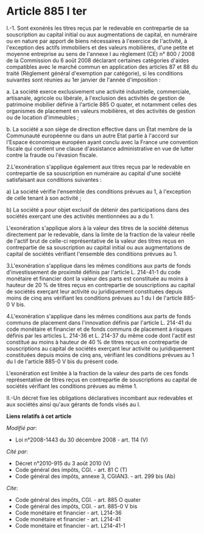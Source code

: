 # Article 885 I ter

I.-1. Sont exonérés les titres reçus par le redevable en contrepartie de sa souscription au capital initial ou aux
augmentations de capital, en numéraire ou en nature par apport de biens nécessaires à l'exercice de l'activité, à l'exception
des actifs immobiliers et des valeurs mobilières, d'une petite et moyenne entreprise au sens de l'annexe I au règlement (CE)
n° 800 / 2008 de la Commission du 6 août 2008 déclarant certaines catégories d'aides compatibles avec le marché commun en
application des articles 87 et 88 du traité (Règlement général d'exemption par catégorie), si les conditions suivantes sont
réunies au 1er janvier de l'année d'imposition : 

a. La société exerce exclusivement une activité industrielle, commerciale, artisanale, agricole ou libérale, à l'exclusion
des activités de gestion de patrimoine mobilier définie à l'article 885 O quater, et notamment celles des organismes de
placement en valeurs mobilières, et des activités de gestion ou de location d'immeubles ; 

b. La société a son siège de direction effective dans un État membre de la Communauté européenne ou dans un autre Etat partie
à l'accord sur l'Espace économique européen ayant conclu avec la France une convention fiscale qui contient une clause
d'assistance administrative en vue de lutter contre la fraude ou l'évasion fiscale. 

2.L'exonération s'applique également aux titres reçus par le redevable en contrepartie de sa souscription en numéraire au
capital d'une société satisfaisant aux conditions suivantes : 

a) La société vérifie l'ensemble des conditions prévues au 1, à l'exception de celle tenant à son activité ; 

b) La société a pour objet exclusif de détenir des participations dans des sociétés exerçant une des activités mentionnées au
a du 1.

L'exonération s'applique alors à la valeur des titres de la société détenus directement par le redevable, dans la limite de
la fraction de la valeur réelle de l'actif brut de celle-ci représentative de la valeur des titres reçus en contrepartie de
sa souscription au capital initial ou aux augmentations de capital de sociétés vérifiant l'ensemble des conditions prévues au
1. 

3.L'exonération s'applique dans les mêmes conditions aux parts de fonds d'investissement de proximité définis par l'article
L. 214-41-1 du code monétaire et financier dont la valeur des parts est constituée au moins à hauteur de 20 % de titres reçus
en contrepartie de souscriptions au capital de sociétés exerçant leur activité ou juridiquement constituées depuis moins de
cinq ans vérifiant les conditions prévues au 1 du I de l'article 885-0 V bis. 

4.L'exonération s'applique dans les mêmes conditions aux parts de fonds communs de placement dans l'innovation définis par
l'article L. 214-41 du code monétaire et financier et de fonds communs de placement à risques définis par les articles L.
214-36 et L. 214-37 du même code dont l'actif est constitué au moins à hauteur de 40 % de titres reçus en contrepartie de
souscriptions au capital de sociétés exerçant leur activité ou juridiquement constituées depuis moins de cinq ans, vérifiant
les conditions prévues au 1 du I de l'article 885-0 V bis du présent code.

L'exonération est limitée à la fraction de la valeur des parts de ces fonds représentative de titres reçus en contrepartie de
souscriptions au capital de sociétés vérifiant les conditions prévues au même 1. 

II.-Un décret fixe les obligations déclaratives incombant aux redevables et aux sociétés ainsi qu'aux gérants de fonds visés
au I.

**Liens relatifs à cet article**

_Modifié par_:

  - Loi n°2008-1443 du 30 décembre 2008 - art. 114 (V)

_Cité par_:

  - Décret n°2010-915 du 3 août 2010 (V)
  - Code général des impôts, CGI. - art. 81 C (T)
  - Code général des impôts, annexe 3, CGIAN3. - art. 299 bis (Ab)

_Cite_:

  - Code général des impôts, CGI. - art. 885 O quater
  - Code général des impôts, CGI. - art. 885-0 V bis
  - Code monétaire et financier - art. L214-36
  - Code monétaire et financier - art. L214-41
  - Code monétaire et financier - art. L214-41-1
